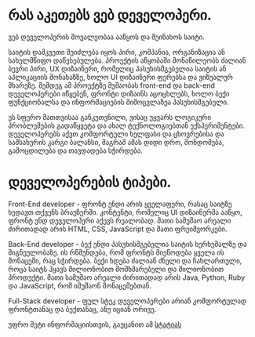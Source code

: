 <h1>რას აკეთებს ვებ დეველოპერი.</h1>
<p>ვებ დეველოპერის მოვალეობაა ააწყოს და შეინახოს საიტი.</p>
<p>საიტის დამკვეთი შეიძლება იყოს პირი, კომპანია, ორგანიზაცია ან სახელმწიფო დაწესებულება. პროექტის აწყობაში მონაწილეობს ძალიან ბევრი პირი, UX დიზაინერი, რომელიც პასუხისმგებელია საიტის ან აპლიკაციის მონახაზზე, ხოლო UI დიზაინერი ფერებსა და ვიზუალურ მხარეზე. შემდეგ ამ პროექტზე მუშაობას front-end და back-end დეველოპერები იწყებენ, ფრონტი დიზაინს აცოცხლებს, ხოლო ბექი ფუნქციონალსა და ინფორმაციების მიმოცვლაზეა პასუხისმგებელი.</p>
<p>ეს სფერო მათთვისაა განკუთვნილი, ვისაც უყვარს ლოგიკური პრობლემების გადაწყვეტა და ახალ ტექნოლოგიებთან ექსპერიმენტები. დეველოპერებს აქვთ კომფორტული ხელფასი  და ცხოვრებისა და სამსახურის კარგი ბალანსი, მაგრამ ამას დიდი დრო, მონდომება, გამოცდილება და თავდადება სჭირდება.</p>
<h1>დეველოპერების ტიპები.</h1>
<p>Front-End developer - ფრონტ ენდი არის ყველაფერი, რასაც საიტზე ხედავთ თქვენს ბრაუზერში. კონტენტი, რომელიც UI დიზაინერმა ააწყო, ფრონტ ენდ დეველოპერი აქევს რეალობად. მათი სამუშაო არეალი ძირითადად არის HTML, CSS, JavaScript და მათი ფრეიმვორკები.</p>
<p>Back-End developer - ბექ ენდი პასუხისმგებელია საიტის ხერხემალზე და შიგნეულობაზე. ის რწმუნდება, რომ ფრონტს მიეწოდება ყველა ის მონაცემი, რაც სჭირდება. ბექი ხდება ძალიან ძნელი და ჩახლართული, როცა საიტს ჰყავს მილიონობით მომხმარებელი და მილიონობით პროდუქტი. მათი სამუშაო არეალი ძირითადად არის Java, Python, Ruby და JavaScript, რომ იმუშაონ მონაცემებთან.</p>
<p>Full-Stack developer - ფულ სტეკ დეველოპერები არიან კომფორტულად ფრონტთანაც და ბექთანაც, ანუ იციან ორივე.</p>

<p>უფრო მეტი ინფორმაციისთვის, გაეცანით ამ <a href="https://www.udacity.com/blog/2020/12/front-end-vs-back-end-vs-full-stack-web-developers.html" target="_blank">სტატიას</p>


